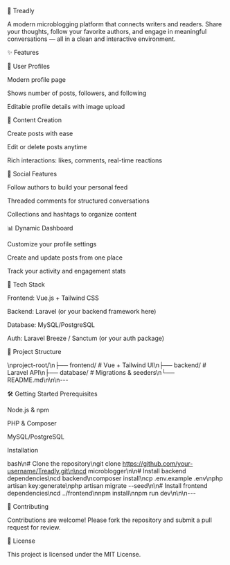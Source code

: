 
📝 Treadly

A modern microblogging platform that connects writers and readers. Share your thoughts, follow your favorite authors, and engage in meaningful conversations — all in a clean and interactive environment.

✨ Features

👤 User Profiles

Modern profile page

Shows number of posts, followers, and following

Editable profile details with image upload

📝 Content Creation

Create posts with ease

Edit or delete posts anytime

Rich interactions: likes, comments, real-time reactions

🔔 Social Features

Follow authors to build your personal feed

Threaded comments for structured conversations

Collections and hashtags to organize content

📊 Dynamic Dashboard

Customize your profile settings

Create and update posts from one place

Track your activity and engagement stats

🚀 Tech Stack

Frontend: Vue.js + Tailwind CSS

Backend: Laravel (or your backend framework here)

Database: MySQL/PostgreSQL

Auth: Laravel Breeze / Sanctum (or your auth package)

📂 Project Structure

\nproject-root/\n├── frontend/ # Vue + Tailwind UI\n├── backend/ # Laravel API\n├── database/ # Migrations & seeders\n└── README.md\n\n\n---

🛠️ Getting Started
Prerequisites

Node.js & npm

PHP & Composer

MySQL/PostgreSQL

Installation

bash\n# Clone the repository\ngit clone https://github.com/your-username/Treadly.git\n\ncd microblogger\n\n# Install backend dependencies\ncd backend\ncomposer install\ncp .env.example .env\nphp artisan key:generate\nphp artisan migrate --seed\n\n# Install frontend dependencies\ncd ../frontend\nnpm install\nnpm run dev\n\n\n---



🤝 Contributing

Contributions are welcome! Please fork the repository and submit a pull request for review.

📜 License

This project is licensed under the MIT License.
